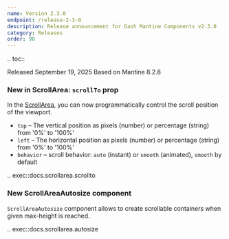 ```yaml
---
name: Version 2.3.0
endpoint: /release-2-3-0
description: Release announcement for Dash Mantine Components v2.3.0
category: Releases
order: 98
---
```


.. toc::

Released September 19, 2025
Based on Mantine 8.2.8


### New in ScrollArea: `scrollTo` prop 

In the [ScrollArea](/components/scrollarea), you can now programmatically control the scroll position of the viewport.

  * `top` – The vertical position as pixels (number) or percentage (string) from '0%' to '100%'
  * `left` – The horizontal position as pixels (number) or percentage (string) from '0%' to '100%'
  * `behavior` – scroll behavior: `auto` (instant) or `smooth` (animated), `smooth` by default

.. exec::docs.scrollarea.scrollto


### New ScrollAreaAutosize component

`ScrollAreaAutosize` component allows to create scrollable containers when given max-height is reached.

.. exec::docs.scrollarea.autosize

